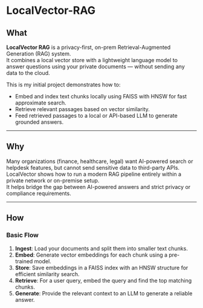 # LocalVector-RAG

## What

**LocalVector RAG** is a privacy-first, on-prem Retrieval-Augmented Generation (RAG) system.  
It combines a local vector store with a lightweight language model to answer questions using your private documents — without sending any data to the cloud.

This is my initial project demonstrates how to:
- Embed and index text chunks locally using FAISS with HNSW for fast approximate search.
- Retrieve relevant passages based on vector similarity.
- Feed retrieved passages to a local or API-based LLM to generate grounded answers.

---

## Why

Many organizations (finance, healthcare, legal) want AI-powered search or helpdesk features, but cannot send sensitive data to third-party APIs.  
LocalVector shows how to run a modern RAG pipeline entirely within a private network or on-premise setup.  
It helps bridge the gap between AI-powered answers and strict privacy or compliance requirements.

---

## How

### Basic Flow

1. **Ingest**: Load your documents and split them into smaller text chunks.
2. **Embed**: Generate vector embeddings for each chunk using a pre-trained model.
3. **Store**: Save embeddings in a FAISS index with an HNSW structure for efficient similarity search.
4. **Retrieve**: For a user query, embed the query and find the top matching chunks.
5. **Generate**: Provide the relevant context to an LLM to generate a reliable answer.

